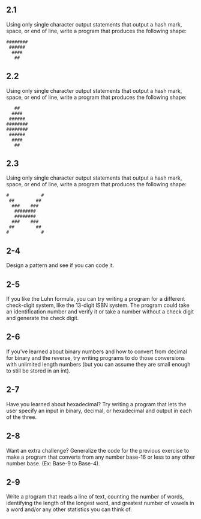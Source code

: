 ## 2.1

Using only single character output statements that output a hash mark, space, or end of line, write a program that produces the following shape:

```
########
 ######
  ####
   ##
```

## 2.2

Using only single character output statements that output a hash mark, space, or end of line, write a program that produces the following shape:

```
   ##
  ####
 ######
########
########
 ######
  ####
   ##
```

## 2.3

Using only single character output statements that output a hash mark, space, or end of line, write a program that produces the following shape:

```
#            #
 ##        ##
  ###    ###
   ########
   ########
  ###    ###
 ##        ##
#            #
```

## 2-4

Design a pattern and see if you can code it.

## 2-5

If you like the Luhn formula, you can try writing a program for a different check-digit system, like the 13-digit ISBN system. The program could take an identification number and verify it or take a number without a check digit and generate the check digit.

## 2-6

If you've learned about binary numbers and how to convert from decimal for binary and the reverse, try writing programs to do those conversions with unlimited length numbers (but you can assume they are small enough to still be stored in an int).

## 2-7

Have you learned about hexadecimal? Try writing a program that lets the user specify an input in binary, decimal, or hexadecimal and output in each of the three.

## 2-8

Want an extra challenge? Generalize the code for the previous exercise to make a program that converts from any number base-16 or less to any other number base. (Ex: Base-9 to Base-4).

## 2-9

Write a program that reads a line of text, counting the number of words, identifying the length of the longest word, and greatest number of vowels in a word and/or any other statistics you can think of.
